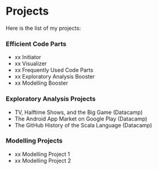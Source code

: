 # Projects
Here is the list of my projects:

### Efficient Code Parts
- xx Initiator
- xx Visualizer
- xx Frequently Used Code Parts
- xx Exploratory Analysis Booster
- xx Modelling Booster

### Exploratory Analysis Projects
- TV, Halftime Shows, and the Big Game (Datacamp)
- The Android App Market on Google Play (Datacamp)
- The GitHub History of the Scala Language (Datacamp)

### Modelling Projects
- xx Modelling Project 1
- xx Modelling Project 2
